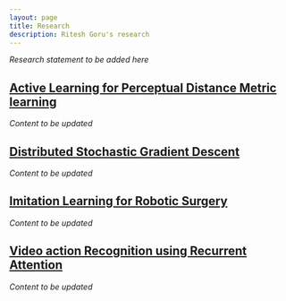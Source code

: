 ```yaml
---
layout: page
title: Research
description: Ritesh Goru's research
---
```


*Research statement to be added here*

## <u>Active Learning for Perceptual Distance Metric learning</u>
*Content to be updated*

## <u>Distributed Stochastic Gradient Descent</u>
*Content to be updated*

## <u>Imitation Learning for Robotic Surgery</u>
*Content to be updated*

## <u>Video action Recognition using Recurrent Attention</u>
*Content to be updated*

